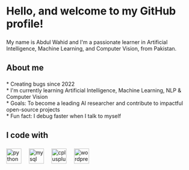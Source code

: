 <h1 align="left">Hello, and welcome to my GitHub profile!</h1>

###

<p align="left">My name is Abdul Wahid and I'm a passionate learner in Artificial Intelligence, Machine Learning, and Computer Vision, from Pakistan.</p>

###

<h2 align="left">About me</h2>

###

<p align="left">* Creating bugs since 2022  <br>* I'm currently learning Artificial Intelligence, Machine Learning, NLP & Computer Vision  <br>* Goals: To become a leading AI researcher and contribute to impactful open-source projects  <br>* Fun fact: I debug faster when I talk to myself</p>

###

<h2 align="left">I code with</h2>

###

<div align="left">
  <img src="https://cdn.jsdelivr.net/gh/devicons/devicon/icons/python/python-original.svg" height="40" alt="python logo"  />
  <img width="12" />
  <img src="https://cdn.jsdelivr.net/gh/devicons/devicon/icons/mysql/mysql-original.svg" height="40" alt="mysql logo"  />
  <img width="12" />
  <img src="https://cdn.jsdelivr.net/gh/devicons/devicon/icons/cplusplus/cplusplus-original.svg" height="40" alt="cplusplus logo"  />
  <img width="12" />
  <img src="https://cdn.jsdelivr.net/gh/devicons/devicon/icons/wordpress/wordpress-original.svg" height="40" alt="wordpress logo"  />
</div>

###

